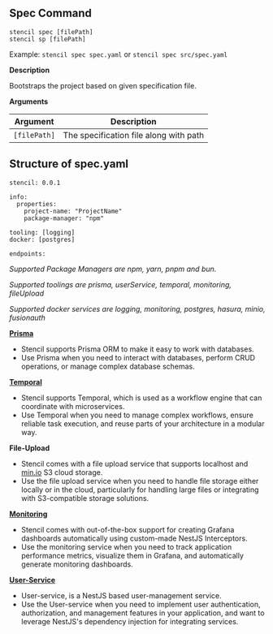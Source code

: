 ## Spec Command

```
stencil spec [filePath]
stencil sp [filePath]
```

Example: `stencil spec spec.yaml` or `stencil spec src/spec.yaml`

**Description**

Bootstraps the project based on given specification file.

**Arguments**

| Argument  |  Description |
|-----------|--------------|
|  `[filePath]`	 | The specification file along with path |

## Structure of spec.yaml
```
stencil: 0.0.1

info:
  properties:
    project-name: "ProjectName"
    package-manager: "npm" 
    
tooling: [logging]
docker: [postgres]

endpoints:
```

*Supported Package Managers are npm, yarn, pnpm and bun.*

*Supported toolings are prisma, userService, temporal, monitoring, fileUpload*

*Supported docker services are logging, monitoring, postgres, hasura, minio, fusionauth*

[**Prisma**](https://www.prisma.io/)
- Stencil supports Prisma ORM to make it easy to work with databases. 
- Use Prisma when you need to interact with databases, perform CRUD operations, or manage complex database schemas.

[**Temporal**](temporal.io)
- Stencil supports Temporal, which is used as a workflow engine that can coordinate with microservices. 
- Use Temporal when you need to manage complex workflows, ensure reliable task execution, and reuse parts of your architecture in a modular way.

**File-Upload**
- Stencil comes with a file upload service that supports localhost and [min.io](https://min.io/) S3 cloud storage. 
- Use the file upload service when you need to handle file storage either locally or in the cloud, particularly for handling large files or integrating with S3-compatible storage solutions.

[**Monitoring**](https://stencil.samagra.io/monitoring/nestjs-monitor)
- Stencil comes with out-of-the-box support for creating Grafana dashboards automatically using custom-made NestJS Interceptors.
 - Use the monitoring service when you need to track application performance metrics, visualize them in Grafana, and automatically generate monitoring dashboards.



[**User-Service**](https://stencil.samagra.io/user-service/introduction)
- User-service, is a NestJS based user-management service.
- Use the User-service when you need to implement user authentication, authorization, and management features in your application, and want to leverage NestJS's dependency injection for integrating services.
